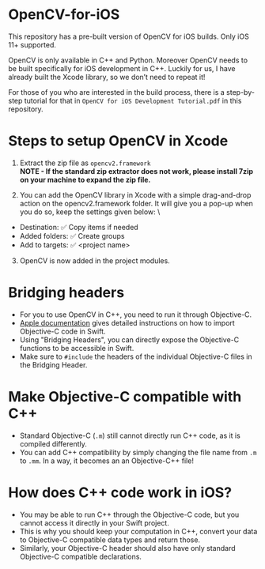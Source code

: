 # OpenCV-for-iOS
This repository has a pre-built version of OpenCV for iOS builds. 
Only iOS 11+ supported.

OpenCV is only available in C++ and Python. Moreover OpenCV needs to be built specifically for iOS development in C++.
Luckily for us, I have already built the Xcode library, so we don’t need to repeat it! 

For those of you who are interested in the build process, there is a step-by-step tutorial for that in `OpenCV for iOS Development Tutorial.pdf` in this repository.

# Steps to setup OpenCV in Xcode

1. Extract the zip file as `opencv2.framework` \
**NOTE - If the standard zip extractor does not work, please install 7zip on your machine to expand the zip file.**

2. You can add the OpenCV library in Xcode with a simple drag-and-drop action on the opencv2.framework folder.
It will give you a pop-up when you do so, keep the settings given below: \
- Destination: ✅ Copy items if needed 
- Added folders: ✅ Create groups 
- Add to targets: ✅ \<project name>
            
3. OpenCV is now added in the project modules.

# Bridging headers

- For you to use OpenCV in C++, you need to run it through Objective-C.
- [Apple documentation](https://developer.apple.com/documentation/swift/importing-objective-c-into-swift) gives detailed instructions on how to import Objective-C code in Swift.
- Using "Bridging Headers", you can directly expose the Objective-C functions to be accessible in Swift.
- Make sure to `#include` the headers of the individual Objective-C files in the Bridging Header.

# Make Objective-C compatible with C++

- Standard Objective-C (`.m`) still cannot directly run C++ code, as it is compiled differently.
- You can add C++ compatibility by simply changing the file name from `.m` to `.mm`. In a way, it becomes an an Objective-C++ file!

# How does C++ code work in iOS?

- You may be able to run C++ through the Objective-C code, but you cannot access it directly in your Swift project.
- This is why you should keep your computation in C++, convert your data to Objective-C compatible data types and return those.
- Similarly, your Objective-C header should also have only standard Objective-C compatible declarations.
